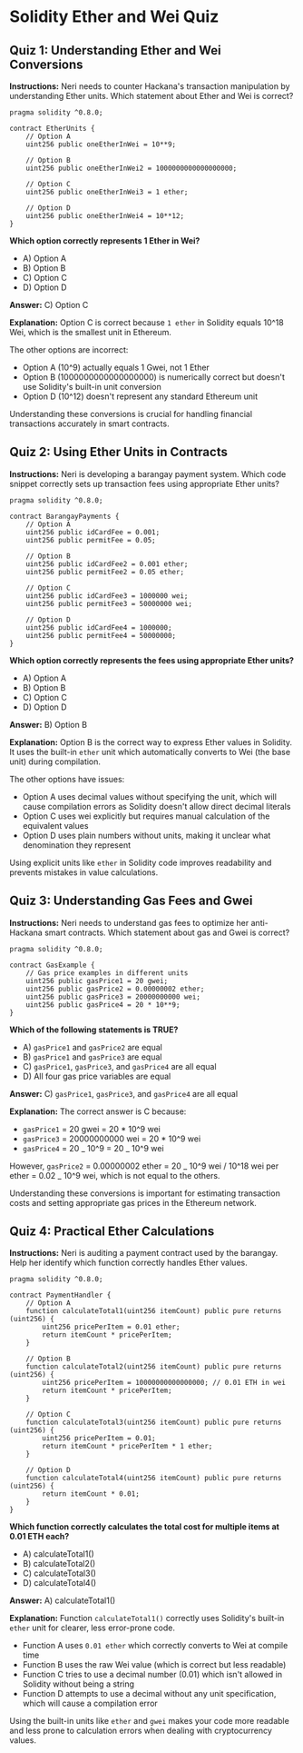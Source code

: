 # Solidity Ether and Wei Quiz

## Quiz 1: Understanding Ether and Wei Conversions

**Instructions:** Neri needs to counter Hackana's transaction manipulation by understanding Ether units. Which statement about Ether and Wei is correct?

```solidity
pragma solidity ^0.8.0;

contract EtherUnits {
    // Option A
    uint256 public oneEtherInWei = 10**9;

    // Option B
    uint256 public oneEtherInWei2 = 1000000000000000000;

    // Option C
    uint256 public oneEtherInWei3 = 1 ether;

    // Option D
    uint256 public oneEtherInWei4 = 10**12;
}
```

**Which option correctly represents 1 Ether in Wei?**

- A) Option A
- B) Option B
- C) Option C
- D) Option D

**Answer:** C) Option C

**Explanation:** Option C is correct because `1 ether` in Solidity equals 10^18 Wei, which is the smallest unit in Ethereum.

The other options are incorrect:

- Option A (10^9) actually equals 1 Gwei, not 1 Ether
- Option B (1000000000000000000) is numerically correct but doesn't use Solidity's built-in unit conversion
- Option D (10^12) doesn't represent any standard Ethereum unit

Understanding these conversions is crucial for handling financial transactions accurately in smart contracts.

## Quiz 2: Using Ether Units in Contracts

**Instructions:** Neri is developing a barangay payment system. Which code snippet correctly sets up transaction fees using appropriate Ether units?

```solidity
pragma solidity ^0.8.0;

contract BarangayPayments {
    // Option A
    uint256 public idCardFee = 0.001;
    uint256 public permitFee = 0.05;

    // Option B
    uint256 public idCardFee2 = 0.001 ether;
    uint256 public permitFee2 = 0.05 ether;

    // Option C
    uint256 public idCardFee3 = 1000000 wei;
    uint256 public permitFee3 = 50000000 wei;

    // Option D
    uint256 public idCardFee4 = 1000000;
    uint256 public permitFee4 = 50000000;
}
```

**Which option correctly represents the fees using appropriate Ether units?**

- A) Option A
- B) Option B
- C) Option C
- D) Option D

**Answer:** B) Option B

**Explanation:** Option B is the correct way to express Ether values in Solidity. It uses the built-in `ether` unit which automatically converts to Wei (the base unit) during compilation.

The other options have issues:

- Option A uses decimal values without specifying the unit, which will cause compilation errors as Solidity doesn't allow direct decimal literals
- Option C uses wei explicitly but requires manual calculation of the equivalent values
- Option D uses plain numbers without units, making it unclear what denomination they represent

Using explicit units like `ether` in Solidity code improves readability and prevents mistakes in value calculations.

## Quiz 3: Understanding Gas Fees and Gwei

**Instructions:** Neri needs to understand gas fees to optimize her anti-Hackana smart contracts. Which statement about gas and Gwei is correct?

```solidity
pragma solidity ^0.8.0;

contract GasExample {
    // Gas price examples in different units
    uint256 public gasPrice1 = 20 gwei;
    uint256 public gasPrice2 = 0.00000002 ether;
    uint256 public gasPrice3 = 20000000000 wei;
    uint256 public gasPrice4 = 20 * 10**9;
}
```

**Which of the following statements is TRUE?**

- A) `gasPrice1` and `gasPrice2` are equal
- B) `gasPrice1` and `gasPrice3` are equal
- C) `gasPrice1`, `gasPrice3`, and `gasPrice4` are all equal
- D) All four gas price variables are equal

**Answer:** C) `gasPrice1`, `gasPrice3`, and `gasPrice4` are all equal

**Explanation:** The correct answer is C because:

- `gasPrice1` = 20 gwei = 20 \* 10^9 wei
- `gasPrice3` = 20000000000 wei = 20 \* 10^9 wei
- `gasPrice4` = 20 _ 10^9 = 20 _ 10^9 wei

However, `gasPrice2` = 0.00000002 ether = 20 _ 10^9 wei / 10^18 wei per ether = 0.02 _ 10^9 wei, which is not equal to the others.

Understanding these conversions is important for estimating transaction costs and setting appropriate gas prices in the Ethereum network.

## Quiz 4: Practical Ether Calculations

**Instructions:** Neri is auditing a payment contract used by the barangay. Help her identify which function correctly handles Ether values.

```solidity
pragma solidity ^0.8.0;

contract PaymentHandler {
    // Option A
    function calculateTotal1(uint256 itemCount) public pure returns (uint256) {
        uint256 pricePerItem = 0.01 ether;
        return itemCount * pricePerItem;
    }

    // Option B
    function calculateTotal2(uint256 itemCount) public pure returns (uint256) {
        uint256 pricePerItem = 10000000000000000; // 0.01 ETH in wei
        return itemCount * pricePerItem;
    }

    // Option C
    function calculateTotal3(uint256 itemCount) public pure returns (uint256) {
        uint256 pricePerItem = 0.01;
        return itemCount * pricePerItem * 1 ether;
    }

    // Option D
    function calculateTotal4(uint256 itemCount) public pure returns (uint256) {
        return itemCount * 0.01;
    }
}
```

**Which function correctly calculates the total cost for multiple items at 0.01 ETH each?**

- A) calculateTotal1()
- B) calculateTotal2()
- C) calculateTotal3()
- D) calculateTotal4()

**Answer:** A) calculateTotal1()

**Explanation:** Function `calculateTotal1()` correctly uses Solidity's built-in `ether` unit for clearer, less error-prone code.

- Function A uses `0.01 ether` which correctly converts to Wei at compile time
- Function B uses the raw Wei value (which is correct but less readable)
- Function C tries to use a decimal number (0.01) which isn't allowed in Solidity without being a string
- Function D attempts to use a decimal without any unit specification, which will cause a compilation error

Using the built-in units like `ether` and `gwei` makes your code more readable and less prone to calculation errors when dealing with cryptocurrency values.
